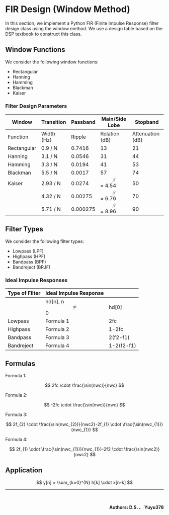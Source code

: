 # FIR Design (Window Method)

In this section, we implement a Python FIR (Finite Impulse Response) filter design class using the window method. We use a design table based on the DSP textbook to construct this class.

## Window Functions
We consider the following window functions:
- Rectangular
- Hanning
- Hamming
- Blackman
- Kaiser

### Filter Design Parameters

| Window        | Transition  | Passband | Main/Side Lobe   | Stopband          |
|---------------|-------------|----------|------------------|-------------------|
| Function      | Width (Hz)  | Ripple   | Relation (dB)    | Attenuation (dB)  |
| Rectangular   | 0.9 / N     | 0.7416   | 13               | 21                |
| Hanning       | 3.1 / N     | 0.0546   | 31               | 44                |
| Hamming       | 3.3 / N     | 0.0194   | 41               | 53                |
| Blackman      | 5.5 / N     | 0.0017   | 57               | 74                |
| Kaiser        | 2.93 / N    | 0.0274   | <math xmlns="http://www.w3.org/1998/Math/MathML" display="block"><mi>β</mi></math> = 4.54        | 50               |
|               | 4.32 / N    | 0.00275  | <math xmlns="http://www.w3.org/1998/Math/MathML" display="block"><mi>β</mi></math> = 6.76        | 70               |
|               | 5.71 / N    | 0.000275 | <math xmlns="http://www.w3.org/1998/Math/MathML" display="block"><mi>β</mi></math> = 8.96        | 90               |

## Filter Types
We consider the following filter types:
- Lowpass (LPF)
- Highpass (HPF)
- Bandpass (BPF)
- Bandreject (BRJF)

### Ideal Impulse Responses

| Type of Filter | Ideal Impulse Response               |                       |
|----------------|--------------------------------------|-----------------------|
|                | hd[n], n <math xmlns="http://www.w3.org/1998/Math/MathML" display="block"><mo>≠</mo></math> 0 | hd[0] |
| Lowpass        | Formula 1                            | 2fc               |
| Highpass       | Formula 2                            | 1-2fc             |
| Bandpass       | Formula 3                            | 2(f2-f1)          |
| Bandreject     | Formula 4                            | 1-2(f2-f1)        |

## Formulas


Formula 1:

$$ 2fc \cdot \frac{\sin(nwc)}{nwc}  $$

Formula 2:

$$ -2fc \cdot \frac{\sin(nwc)}{nwc} $$

Formula 3:

$$ 2f_{2}  \cdot \frac{\sin(nwc_{2})}{nwc2}-2f_{1} \cdot \frac{\sin(nwc_{1})}{nwc_{1}} $$

Formula 4:

$$ 2f_{1} \cdot \frac{\sin(nwc_{1})}{nwc_{1}}-2f2 \cdot \frac{\sin(nwc2)}{nwc2} $$

## Application

$$ y[n] = \sum_{k=0}^{N} h[k] \cdot x[n-k] $$

<hr>
<br>
<div align="right">
    <p><strong> Authors: D.S. 、 Yuyu378 </strong></p>
</div>

